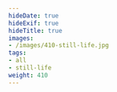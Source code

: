 ```yaml
---
hideDate: true
hideExif: true
hideTitle: true
images:
- /images/410-still-life.jpg
tags:
- all
- still-life
weight: 410
---
```


